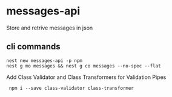# messages-api

Store and retrive messages in json

## cli commands

```
nest new messages-api -p npm
nest g mo messages && nest g co messages --no-spec --flat
```

Add Class Validator and Class Transformers for Validation Pipes

```
 npm i --save class-validator class-transformer
```
